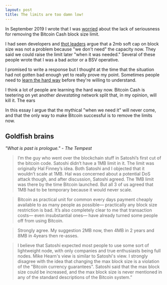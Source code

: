 ```yaml
---
layout: post 
title: The limits are too damn low!
---
```


In September 2019 I wrote that I was [worried](https://twitter.com/_mkgll/status/1170906370473938944) about the lack of seriousness for removing the Bitcoin Cash block size limit.

I had seen developers and [thot leaders](https://twitter.com/vinarmani/status/1030906694216376320) argue that a 2mb soft cap on block size was not a problem because "we don't need" the capacity now. They said we could raise the limit later "when it was needed." Several of these people wrote that I was a bad actor or a BSV operative.

I promised to write a response but I thought at the time that the situation had not gotten bad enough yet to really prove my point. Sometimes people need to [learn the hard way](https://twitter.com/im_uname/status/1170907003964669953) before they're willing to understand.

I think a lot of people are learning the hard way now. Bitcoin Cash is teetering on yet another *devestating* network split that, in my opinion, will kill it. The ears

In this essay I argue that the mythical "when we need it" will never come, and that the only way to make Bitcoin successful is to remove the limits now.

## Goldfish brains

*"What is past is prologue." - The Tempest*


>I’m the guy who went over the blockchain stuff in Satoshi’s first cut of the bitcoin code. Satoshi didn’t have a 1MB limit in it. The limit was originally Hal Finney’s idea. Both Satoshi and I objected that it wouldn’t scale at 1MB. Hal was concerned about a potential DoS attack though, and after discussion, Satoshi agreed. The 1MB limit was there by the time Bitcoin launched. But all 3 of us agreed that 1MB had to be temporary because it would never scale.

>Bitcoin as practical unit for common every days payment cheaply available to as many people as possible— practically any block size restriction is bad. It’s also completely clear to me that transaction costs— even insubstantial ones— have already turned some people off from using Bitcoin.

>Strongly agree.  My suggestion 2MB now, then 4MB in 2 years and 8MB in 4years then re-asses. 

>I believe that Satoshi expected most people to use some sort of lightweight node, with only companies and true enthusiasts being full nodes. Mike Hearn's view is similar to Satoshi's view. I strongly disagree with the idea that changing the max block size is a violation of the "Bitcoin currency guarantees". Satoshi said that the max block size could be increased, and the max block size is never mentioned in any of the standard descriptions of the Bitcoin system.”

